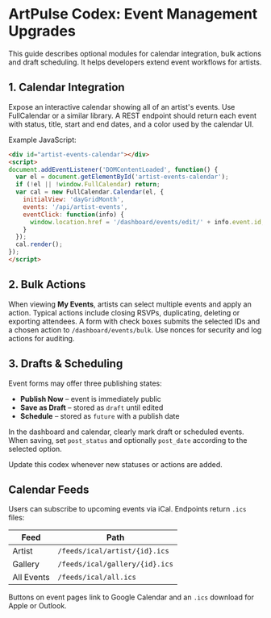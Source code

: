 # ArtPulse Codex: Event Management Upgrades

This guide describes optional modules for calendar integration, bulk actions and draft scheduling. It helps developers extend event workflows for artists.

## 1. Calendar Integration

Expose an interactive calendar showing all of an artist's events. Use FullCalendar or a similar library. A REST endpoint should return each event with status, title, start and end dates, and a color used by the calendar UI.

Example JavaScript:

```html
<div id="artist-events-calendar"></div>
<script>
document.addEventListener('DOMContentLoaded', function() {
  var el = document.getElementById('artist-events-calendar');
  if (!el || !window.FullCalendar) return;
  var cal = new FullCalendar.Calendar(el, {
    initialView: 'dayGridMonth',
    events: '/api/artist-events',
    eventClick: function(info) {
      window.location.href = '/dashboard/events/edit/' + info.event.id;
    }
  });
  cal.render();
});
</script>
```

## 2. Bulk Actions

When viewing **My Events**, artists can select multiple events and apply an action. Typical actions include closing RSVPs, duplicating, deleting or exporting attendees. A form with check boxes submits the selected IDs and a chosen action to `/dashboard/events/bulk`. Use nonces for security and log actions for auditing.

## 3. Drafts & Scheduling

Event forms may offer three publishing states:

- **Publish Now** – event is immediately public
- **Save as Draft** – stored as `draft` until edited
- **Schedule** – stored as `future` with a publish date

In the dashboard and calendar, clearly mark draft or scheduled events. When saving, set `post_status` and optionally `post_date` according to the selected option.

Update this codex whenever new statuses or actions are added.

## Calendar Feeds

Users can subscribe to upcoming events via iCal. Endpoints return `.ics` files:

| Feed | Path |
|------|------|
| Artist | `/feeds/ical/artist/{id}.ics` |
| Gallery | `/feeds/ical/gallery/{id}.ics` |
| All Events | `/feeds/ical/all.ics` |

Buttons on event pages link to Google Calendar and an `.ics` download for Apple or Outlook.
